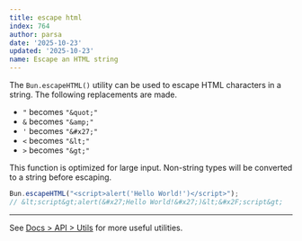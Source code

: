 ```yaml
---
title: escape html
index: 764
author: parsa
date: '2025-10-23'
updated: '2025-10-23'
name: Escape an HTML string
---
```


The `Bun.escapeHTML()` utility can be used to escape HTML characters in a string. The following replacements are made.

- `"` becomes `"&quot;"`
- `&` becomes `"&amp;"`
- `'` becomes `"&#x27;"`
- `<` becomes `"&lt;"`
- `>` becomes `"&gt;"`

This function is optimized for large input. Non-string types will be converted to a string before escaping.

```ts
Bun.escapeHTML("<script>alert('Hello World!')</script>");
// &lt;script&gt;alert(&#x27;Hello World!&#x27;)&lt;&#x2F;script&gt;
```

---

See [Docs > API > Utils](https://bun.sh/docs/api/utils) for more useful utilities.
